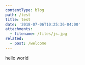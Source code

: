 ```yaml
---
contentType: blog
path: /test
title: test
date: '2018-07-06T10:25:36-04:00'
attachments:
  - filename: /files/js.jpg
related:
  - post: /welcome
---
```

hello world
